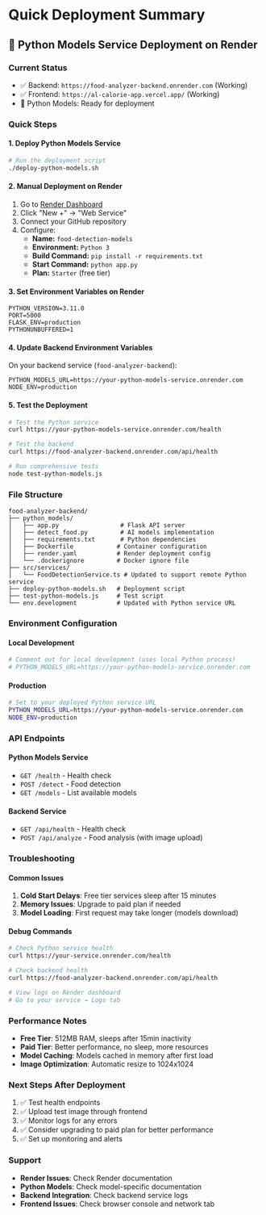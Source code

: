 # Quick Deployment Summary

## 🚀 Python Models Service Deployment on Render

### Current Status
- ✅ Backend: `https://food-analyzer-backend.onrender.com` (Working)
- ✅ Frontend: `https://al-calorie-app.vercel.app/` (Working)
- 🔄 Python Models: Ready for deployment

### Quick Steps

#### 1. Deploy Python Models Service
```bash
# Run the deployment script
./deploy-python-models.sh
```

#### 2. Manual Deployment on Render
1. Go to [Render Dashboard](https://dashboard.render.com/)
2. Click "New +" → "Web Service"
3. Connect your GitHub repository
4. Configure:
   - **Name:** `food-detection-models`
   - **Environment:** `Python 3`
   - **Build Command:** `pip install -r requirements.txt`
   - **Start Command:** `python app.py`
   - **Plan:** `Starter` (free tier)

#### 3. Set Environment Variables on Render
```
PYTHON_VERSION=3.11.0
PORT=5000
FLASK_ENV=production
PYTHONUNBUFFERED=1
```

#### 4. Update Backend Environment Variables
On your backend service (`food-analyzer-backend`):
```
PYTHON_MODELS_URL=https://your-python-models-service.onrender.com
NODE_ENV=production
```

#### 5. Test the Deployment
```bash
# Test the Python service
curl https://your-python-models-service.onrender.com/health

# Test the backend
curl https://food-analyzer-backend.onrender.com/api/health

# Run comprehensive tests
node test-python-models.js
```

### File Structure
```
food-analyzer-backend/
├── python_models/
│   ├── app.py                 # Flask API server
│   ├── detect_food.py         # AI models implementation
│   ├── requirements.txt       # Python dependencies
│   ├── Dockerfile            # Container configuration
│   ├── render.yaml           # Render deployment config
│   └── .dockerignore         # Docker ignore file
├── src/services/
│   └── FoodDetectionService.ts # Updated to support remote Python service
├── deploy-python-models.sh   # Deployment script
├── test-python-models.js     # Test script
└── env.development           # Updated with Python service URL
```

### Environment Configuration

#### Local Development
```bash
# Comment out for local development (uses local Python process)
# PYTHON_MODELS_URL=https://your-python-models-service.onrender.com
```

#### Production
```bash
# Set to your deployed Python service URL
PYTHON_MODELS_URL=https://your-python-models-service.onrender.com
NODE_ENV=production
```

### API Endpoints

#### Python Models Service
- `GET /health` - Health check
- `POST /detect` - Food detection
- `GET /models` - List available models

#### Backend Service
- `GET /api/health` - Health check
- `POST /api/analyze` - Food analysis (with image upload)

### Troubleshooting

#### Common Issues
1. **Cold Start Delays**: Free tier services sleep after 15 minutes
2. **Memory Issues**: Upgrade to paid plan if needed
3. **Model Loading**: First request may take longer (models download)

#### Debug Commands
```bash
# Check Python service health
curl https://your-service.onrender.com/health

# Check backend health
curl https://food-analyzer-backend.onrender.com/api/health

# View logs on Render dashboard
# Go to your service → Logs tab
```

### Performance Notes
- **Free Tier**: 512MB RAM, sleeps after 15min inactivity
- **Paid Tier**: Better performance, no sleep, more resources
- **Model Caching**: Models cached in memory after first load
- **Image Optimization**: Automatic resize to 1024x1024

### Next Steps After Deployment
1. ✅ Test health endpoints
2. ✅ Upload test image through frontend
3. ✅ Monitor logs for any errors
4. ✅ Consider upgrading to paid plan for better performance
5. ✅ Set up monitoring and alerts

### Support
- **Render Issues**: Check Render documentation
- **Python Models**: Check model-specific documentation
- **Backend Integration**: Check backend service logs
- **Frontend Issues**: Check browser console and network tab
